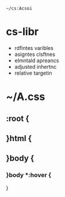 `~/cs:Acsoi`

# cs-libr

- rdfintes varibles
- asigntes clsftnes
- elmntald apreancs
- adjusted inhertnc
- relative targetin

# ~/A.css

## :root {
## }html {
## }body {
### }body *:hover {
}